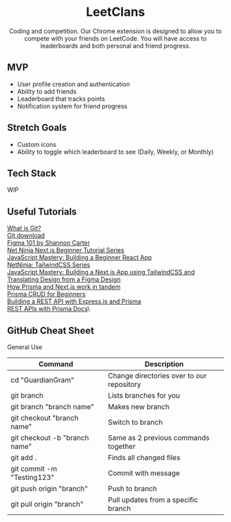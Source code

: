 <div align="center">

# LeetClans
Coding and competition. Our Chrome extension is designed to allow you to compete with your friends on LeetCode. You will have access to leaderboards and both personal and friend progress. 
</div>

## MVP 
- User profile creation and authentication <br>
- Ability to add friends
- Leaderboard that tracks points
- Notification system for friend progress

## Stretch Goals 
- Custom icons
- Ability to toggle which leaderboard to see (Daily, Weekly, or Monthly)

## Tech Stack 
WIP

## Useful Tutorials
[What is Git?](https://www.youtube.com/watch?v=2ReR1YJrNOM)\
[Git download](https://git-scm.com/)\
[Figma 101 by Shannon Carter](https://docs.google.com/presentation/d/1y7DccFYuEkj7Gxrk_ltuxhV9CLaQYzbXExcMCweqtPY/edit?usp=sharing)\
[Net Ninja Next.js Beginner Tutorial Series](https://youtu.be/A63UxsQsEbU)\
[JavaScript Mastery: Building a Beginner React App](https://www.youtube.com/watch?v=b9eMGE7QtTk)\
[NetNinja: TailwindCSS Series](https://youtu.be/bxmDnn7lrnk)\
[JavaScript Mastery: Building a Next.js App using TailwindCSS and Translating Design from a Figma Design](https://youtu.be/ugCN_gynFYw)\
[How Prisma and Next.js work in tandem](https://www.prisma.io/nextjs)\
[Prisma CRUD for Beginners](https://youtu.be/J8ObGtfy5n0)\
[Building a REST API with Express.js and Prisma](https://www.dawsoncodes.com/posts/5/building-a-rest-api-with-prisma-and-expressjs)\
[REST APIs with Prisma Docs](https://www.prisma.io/docs/concepts/overview/prisma-in-your-stack/rest)\

## GitHub Cheat Sheet 
General Use

| Command | Description |
| ------ | ------ |
| cd "GuardianGram" | Change directories over to our repository |
| git branch | Lists branches for you |
| git branch "branch name" | Makes new branch |
| git checkout "branch name" | Switch to branch |
| git checkout -b "branch name" | Same as 2 previous commands together |
| git add . | Finds all changed files |
| git commit -m "Testing123" | Commit with message |
| git push origin "branch" | Push to branch |
| git pull origin "branch" | Pull updates from a specific branch |